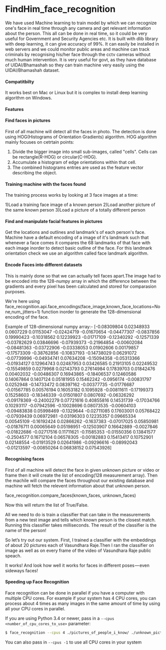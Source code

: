 # FindHim_face_recognition
  We have used Machine learning to train model by which we can recognize one's face in real time through any camera and get relevant information about the person. This all can be done in real time, so it could be very useful for Government and Security Agencies etc. It is built with dlib library with deep learning, it can give accuracy of 99%. It can easily be installed in web servers and we could monitor public areas and machine can track criminals by recognising his/her face through the cctv cameras without much human intervention. It is very useful for govt, as they have database of UIDAI/Bhamashah so they can train machine very easily using the UIDAI/Bhamashah dataset.   

#### Compatitbilty

It works best on Mac or Linux but it is complex to install deep learning algorithm on Windows.
  
#### Features

#### Find faces in pictures

First of all machine will detect all the faces in photo. The detection is done using HOG(Histograms of Orientation Gradients) algorithm. 
HOG algorithm mainly focuses on cetrtain points:
1) Divide the bigger image into small sub-images, called "cells". Cells can be rectangle(R-HOG) or circular(C-HOG).
2) Accumulate a histogram of edge orientations within that cell.
3) The combined histograms entries are used as the feature vector describing the object.



#### Training machine with the faces found
The training process works by looking at 3 face images at a time:

1)Load a training face image of a known person
2)Load another picture of the same known person
3)Load a picture of a totally different person


#### Find and manipulate facial features in pictures

Get the locations and outlines and landmark's of each person's face. Machine have a default encoding of a image of it's landmark such that whenever a face comes it compares the 68 landmarks of that face with each image inorder to detect basic outline of the face. For this landmark orientation check we use an algorithm called face landmark algorithm.



#### Encode Faces into different datasets
This is mainly done so that we can actually tell faces apart.The image had to be encoded into the 128-numpy array in which the difference between the gradients and every pixel has been calculated and stored for comparasion purposes.

We're here using face_recognition.api.face_encodings(face_image,known_face_locations=None,num_jitters=1) function inorder to generate the 128-dimensional encoding of the face.

Example of 128-dimensional numpy array:-
[-0.08309804  0.02348933  0.0607229   0.01153047 -0.02424719 -0.01670654
 -0.04477307 -0.0837856   0.19990423 -0.10318562  0.12239923 -0.01717109
 -0.12340292 -0.12571339 -0.03782629  0.03846696 -0.07939373 -0.21964854
 -0.00602084 -0.08481363 -0.03722906 -0.03338053  0.01902606  0.00179857
 -0.17573309 -0.38762856 -0.10837193 -0.14738029  0.06291072 -0.07739996
 -0.04934741  0.07634208 -0.15094358 -0.05313366 -0.01934127  0.12964743
  0.02487953  0.03426585  0.21913105  0.02249532 -0.15549859  0.0279968
  0.02143793  0.27614984  0.17839703  0.01842476  0.00402032 -0.00486307
  0.16943865 -0.18406537  0.12460586  0.14067864  0.1407124   0.05181955
  0.15462242 -0.0956174  -0.00831797  0.0252948  -0.14733472  0.08397162
 -0.00377735 -0.01776687 -0.01567785  0.00576194  0.16053182  0.1095928
 -0.00811611 -0.17199373  0.15258603 -0.18346339 -0.01501807  0.0807692
 -0.06326292 -0.09178369 -0.24002279  0.07721616  0.40855816  0.14531739
 -0.17034766  0.10293117 -0.07942596 -0.10028696  0.08073535 -0.00604103
 -0.09483838  0.05998469 -0.1329644  -0.02711085  0.17603001  0.05768422
 -0.07939439  0.06972981 -0.03196303  0.12235357  0.09665334  0.00545109
 -0.16192424  0.02866262 -0.1637383  -0.07017025  0.05850981 -0.01876711
  0.00065649  0.05198951 -0.12503907  0.16642889 -0.0027846  -0.01822686
 -0.02717516  0.11711621 -0.11585353 -0.01550356  0.13841577 -0.2504577
  0.16712104  0.06578305 -0.00182883  0.15413417  0.10752901  0.02148554
 -0.01913529  0.02641986 -0.09296616 -0.08992043 -0.01213597 -0.00850264
  0.06838152  0.07543926]


#### Recognising faces
First of all machine will detect the face in given unknown picture or video or frame then it will create the list of encoding(128 measurement array). Then the machile will compare the faces throughout our existing database and machine will fetch the relevent information about that unknown person.

face_recognition.compare_faces(known_faces, unknown_faces)   

Now this will return the list of True/False.

All we need to do is train a classifier that can take in the measurements from a new test image and tells which known person is the closest match. Running this classifier takes milliseconds. The result of the classifier is the name of the person!

So let’s try out our system. First, I trained a classifier with the embeddings of about 20 pictures each of Vasundhara Raje.Then I ran the classifier on image as well as on every frame of the video of Vasundhara Raje public speach.

It works! And look how well it works for faces in different poses — even sideways faces!


#### Speeding up Face Recognition

Face recognition can be done in parallel if you have a computer with
multiple CPU cores. For example if your system has 4 CPU cores, you can
process about 4 times as many images in the same amount of time by using
all your CPU cores in parallel.

If you are using Python 3.4 or newer, pass in a `--cpus <number_of_cpu_cores_to_use>` parameter:

```bash
$ face_recognition --cpus 4 ./pictures_of_people_i_know/ ./unknown_pictures/
```

You can also pass in `--cpus -1` to use all CPU cores in your system





